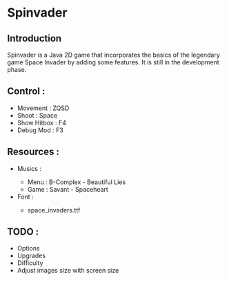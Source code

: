 <h1>Spinvader</h1>

<h2>Introduction</h2>
Spinvader is a Java 2D game that incorporates the basics of the legendary game Space Invader by adding some features.
It is still in the development phase.

<h2>Control :</h2>
<ul>
	<li>Movement : ZQSD</li>
	<li>Shoot : Space</li>
	<li>Show Hitbox : F4</li>
	<li>Debug Mod : F3</li>
</ul>

<h2>Resources :</h2>
<ul>
	<li>Musics :</li>
	<ul>
		<li>Menu : B-Complex - Beautiful Lies</li>
		<li>Game : Savant - Spaceheart</li>
	</ul>
	<li>Font :</li>
	<ul>
		<li>space_invaders.ttf</li>
	</ul>
</ul>

<h2>TODO :</h2>
<ul>
	<li>Options</li>
	<li>Upgrades</li>
	<li>Difficulty</li>
	<li>Adjust images size with screen size</li>
</ul>